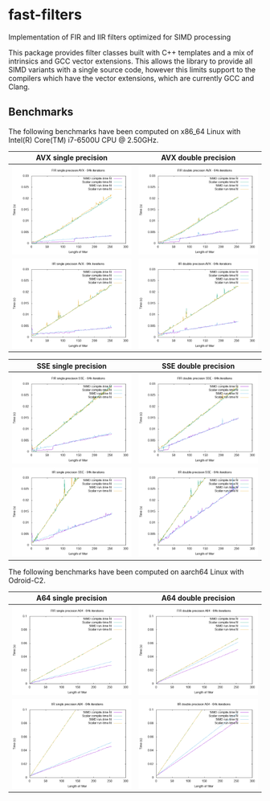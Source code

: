 # fast-filters
Implementation of FIR and IIR filters optimized for SIMD processing

This package provides filter classes built with C++ templates and a mix of intrinsics and GCC vector extensions. This allows the library to provide all SIMD variants with a single source code, however this limits support to the compilers which have the vector extensions, which are currently GCC and Clang.

## Benchmarks

The following benchmarks have been computed on x86_64 Linux with Intel(R) Core(TM) i7-6500U CPU @ 2.50GHz.

| AVX single precision                               | AVX double precision                                 |
| -------------------------------------------------- | ---------------------------------------------------- |
| ![fir-avx-float](benchmark-data/fir-avx-float.png) | ![fir-avx-double](benchmark-data/fir-avx-double.png) |
| ![iir-avx-float](benchmark-data/iir-avx-float.png) | ![iir-avx-double](benchmark-data/iir-avx-double.png) |

| SSE single precision                               | SSE double precision                                 |
| -------------------------------------------------- | ---------------------------------------------------- |
| ![fir-sse-float](benchmark-data/fir-sse-float.png) | ![fir-sse-double](benchmark-data/fir-sse-double.png) |
| ![iir-sse-float](benchmark-data/iir-sse-float.png) | ![iir-sse-double](benchmark-data/iir-sse-double.png) |

The following benchmarks have been computed on aarch64 Linux with Odroid-C2.

| A64 single precision                               | A64 double precision                                 |
| -------------------------------------------------- | ---------------------------------------------------- |
| ![fir-a64-float](benchmark-data/fir-a64-float.png) | ![fir-a64-double](benchmark-data/fir-a64-double.png) |
| ![iir-a64-float](benchmark-data/iir-a64-float.png) | ![iir-a64-double](benchmark-data/iir-a64-double.png) |
